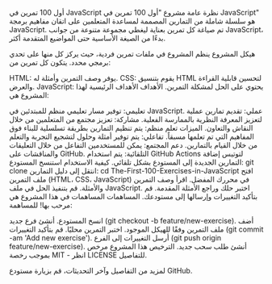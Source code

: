 أول 100 تمرين في JavaScript
نظرة عامة
مشروع "أول 100 تمرين في JavaScript" هو سلسلة شاملة من التمارين المصممة لمساعدة المتعلمين على اتقان مفاهيم برمجة JavaScript. تم صياغة كل تمرين بعناية ليغطي مجموعة متنوعة من جوانب JavaScript، بدءًا من الصيغة الأساسية حتى المواضيع المتقدمة أكثر.

هيكل المشروع
ينظم المشروع في ملفات تمرين فردية، حيث يركز كل منها على تحدي برمجي محدد. يتكون كل تمرين من:

HTML: يوفر وصف التمرين وأمثلة له.
CSS: يقوم بتنسيق HTML لتحسين قابلية القراءة والعرض.
JavaScript: يحتوي على الحل لمشكلة التمرين.
الأهداف
الأهداف الرئيسية لهذا المشروع هي:

تعليمي: توفير مسار تعليمي منظم للمبتدئين في JavaScript.
عملي: تقديم تمارين عملية لتعزيز المعرفة النظرية بالممارسة الفعلية.
مشاركة: تعزيز مجتمع من المتعلمين من خلال النقاش والتعاون.
الميزات
تعلم منظم: يتم تنظيم التمارين بطريقة تسلسلية للبناء فوق المفاهيم التي تم تعلمها مسبقاً.
تفاعلي: يتم توفير أمثلة وحلول لتشجيع التجربة والتعلم من خلال القيام بالتمارين.
دعم المجتمع: يمكن للمستخدمين التفاعل من خلال التعليقات والمناقشات على GitHub.
التلقائية: يتم استخدام GitHub Actions لتوتيس إضافة التمارين الجديدة إلى المستودع بشكل تلقائي.
كيفية الاستخدام
استنسخ المستودع: git clone <repository-url>
انتقل إلى دليل التمارين: cd The-First-100-Exercises-in-JavaScript
افتح ملف التمرين (HTML، CSS، JavaScript) في محررك المفضل.
اقرأ وصف التمرين والأمثلة.
قم بتنفيذ الحل في ملف JavaScript.
اختبر حلك وراجع الأمثلة المقدمة.
قم بتأكيد التغييرات وإرسالها إلى مستودعك.
المساهمات
المساهمات في هذا المشروع هي مرحب بها! للمساهمة:

انسخ المستودع.
أنشئ فرع جديد (git checkout -b feature/new-exercise).
أضف ملف التمرين وفقًا للهيكل الموجود.
اختبر التمرين محليًا.
قم بتأكيد التغييرات (git commit -am 'Add new exercise').
أرسل التغييرات إلى الفرع (git push origin feature/new-exercise).
أنشئ طلب سحب جديد.
الترخيص
هذا المشروع مرخص بموجب رخصة MIT - انظر LICENSE للتفاصيل.

لمزيد من التفاصيل وآخر التحديثات، قم بزيارة مستودع GitHub.